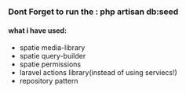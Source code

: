 <h3>Dont Forget to run the : php artisan db:seed</h3>
<h4>what i have used:</h4>
<ul>
    <li>spatie media-library</li>
    <li>spatie query-builder</li>
    <li>spatie permissions</li>
    <li>laravel actions library(instead of using serviecs!)</li>
    <li>repository pattern</li>
</ul>

